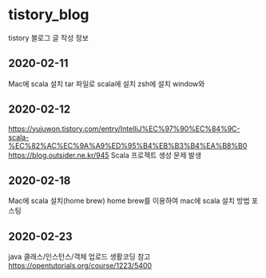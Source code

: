 # tistory_blog
tistory 블로그 글 작성 정보

## 2020-02-11
Mac에 scala 설치
tar 파일로 scala에 설치 zsh에 설치
window와 

## 2020-02-12
https://yujuwon.tistory.com/entry/IntelliJ%EC%97%90%EC%84%9C-scala-%EC%82%AC%EC%9A%A9%ED%95%B4%EB%B3%B4%EA%B8%B0
https://blog.outsider.ne.kr/945
Scala 프로젝트 생성 문제 발생

## 2020-02-18
Mac에 scala 설치(home brew)
home brew를 이용하여 mac에 scala 설치 방법 포스팅

## 2020-02-23
java 클래스/인스턴스/객체 업로드
생활코딩 참고 https://opentutorials.org/course/1223/5400